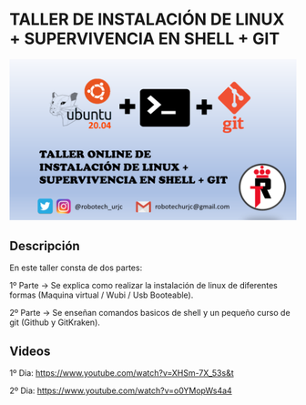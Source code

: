 # TALLER DE INSTALACIÓN DE LINUX + SUPERVIVENCIA EN SHELL + GIT

![alt text](https://github.com/RoboTech-URJC/RoboTech-Resources/blob/main/Taller_Linux_Shell_Git/resources/MiniaturaLinuxShellGit.png)

## Descripción

En este taller consta de dos partes:

1º Parte -> Se explica como realizar la instalación de linux de diferentes formas (Maquina virtual / Wubi / Usb Booteable).

2º Parte -> Se enseñan comandos basicos de shell y un pequeño curso de git (Github y GitKraken).

## Videos

1º Dia: https://www.youtube.com/watch?v=XHSm-7X_53s&t 

2º Dia: https://www.youtube.com/watch?v=o0YMopWs4a4
